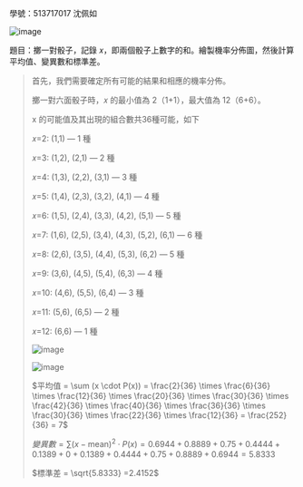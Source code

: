 學號：513717017 沈佩如

![image](https://github.com/user-attachments/assets/c22fd7a0-8355-4b5d-8e5f-aed35ab99d3c)

題目：擲一對骰子，記錄 𝑥，即兩個骰子上數字的和。繪製機率分佈圖，然後計算平均值、變異數和標準差。

>首先，我們需要確定所有可能的結果和相應的機率分佈。
>
>擲一對六面骰子時，𝑥 的最小值為 2（1+1），最大值為 12（6+6）。
>
>x 的可能值及其出現的組合數共36種可能，如下
>
>𝑥=2: (1,1) — 1 種
>
>𝑥=3: (1,2), (2,1) — 2 種
>
>𝑥=4: (1,3), (2,2), (3,1) — 3 種
>
>𝑥=5: (1,4), (2,3), (3,2), (4,1) — 4 種
>
>𝑥=6: (1,5), (2,4), (3,3), (4,2), (5,1) — 5 種
>
>𝑥=7: (1,6), (2,5), (3,4), (4,3), (5,2), (6,1) — 6 種
>
>𝑥=8: (2,6), (3,5), (4,4), (5,3), (6,2) — 5 種
>
>𝑥=9: (3,6), (4,5), (5,4), (6,3) — 4 種
>
>𝑥=10: (4,6), (5,5), (6,4) — 3 種
>
>𝑥=11: (5,6), (6,5) — 2 種
>
>𝑥=12: (6,6) — 1 種
>
>![image](https://github.com/user-attachments/assets/c67380c5-3712-4a5f-b815-7cf1f93c9751)
>
>![image](https://github.com/user-attachments/assets/56bea4db-a465-4842-9fe4-ba5894f454b5)
>
>$平均值 = \sum (x \cdot P(x)) = \frac{2}{36} \times \frac{6}{36} \times \frac{12}{36} \times \frac{20}{36} \times \frac{30}{36} \times \frac{42}{36} \times \frac{40}{36} \times \frac{36}{36}  \times \frac{30}{36} \times \frac{22}{36} \times \frac{12}{36} = \frac{252}{36} = 7$
>
>$變異數 = \sum (x - \text{mean})^2 \cdot P(x) = 0.6944+0.8889+0.75+0.4444+0.1389+0+0.1389+0.4444+0.75+0.8889+0.6944 = 5.8333$
>
>$標準差 = \sqrt{5.8333} =2.4152$
>
